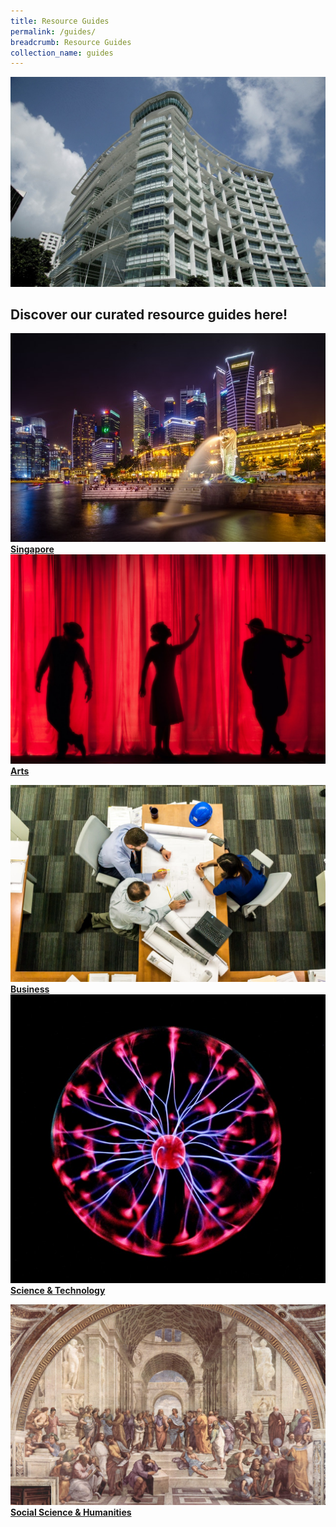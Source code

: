 ```yaml
---
title: Resource Guides
permalink: /guides/
breadcrumb: Resource Guides
collection_name: guides
---
```

![Resource Guides](\images\about-us\National-Collection-v2.jpg)

## Discover our curated resource guides here!

<div>
	<div class="row is-multiline">
		<div class="col is-half-tablet padding--bottom--lg">
			<a href="/guides/singapore/people/" class="project-link">
				<img src="/images/category/singapore.jpg" alt="Singapore" class="project-image">
				<b>Singapore</b>
			</a>
		</div>
		<div class="col is-half-tablet padding--bottom--lg">
			<a href="/guides/arts/visual-arts/" class="project-link">
				<img src="/images/category/performing-arts.jpg" alt="Arts" class="project-image">
				<b>Arts</b>
			</a>
		</div>
	</div>
</div>
<p><p>
<div>
	<div class="row is-multiline">
		<div class="col is-half-tablet padding--bottom--lg">
			<a href="/guides/business/management/" class="project-link">
				<img src="/images/category/management.jpg" alt="Business" class="project-image">
                <b>Business</b>
			</a>
		</div>
		<div class="col is-half-tablet padding--bottom--lg">
			<a href="/guides/science-technology/physical-sciences/" class="project-link">
				<img src="/images/category/sci-tech.jpg" alt="Science & Technology" class="project-image">
				<b>Science & Technology</b>
			</a>
		</div>
	</div>
</div>
<p><p>


<div>
	<div class="row is-multiline">
		<div class="col is-half-tablet padding--bottom--lg">
			<a href="/guides/socialsciences-humanities/history/" class="project-link">
				<img src="/images/category/humanities.jpg" alt="Social Sciences & Humanities" class="project-image">
				<b>Social Science & Humanities</b>	
			</a>
		</div>
	</div>
</div>

<p><p>